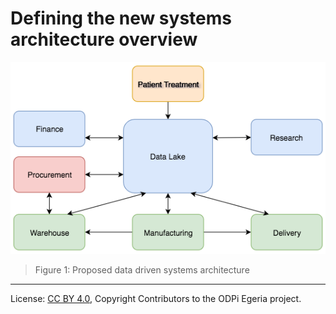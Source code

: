<!-- SPDX-License-Identifier: CC-BY-4.0 -->
<!-- Copyright Contributors to the ODPi Egeria project. -->

# Defining the new systems architecture overview

![Figure 1](data-driven-systems-architecture.png)
> Figure 1: Proposed data driven systems architecture


----
License: [CC BY 4.0](https://creativecommons.org/licenses/by/4.0/),
Copyright Contributors to the ODPi Egeria project.
